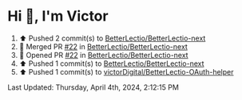 <h1>Hi 👋, I'm Victor </h1>

<!--RECENT_ACTIVITY:start-->
1. ⬆️ Pushed 2 commit(s) to [BetterLectio/BetterLectio-next](https://github.com/BetterLectio/BetterLectio-next)<br>
2. 🎉 Merged PR [#22](https://github.com/BetterLectio/BetterLectio-next/pull/22) in [BetterLectio/BetterLectio-next](https://github.com/BetterLectio/BetterLectio-next)<br>
3. 💪 Opened PR [#22](https://github.com/BetterLectio/BetterLectio-next/pull/22) in [BetterLectio/BetterLectio-next](https://github.com/BetterLectio/BetterLectio-next)<br>
4. ⬆️ Pushed 1 commit(s) to [BetterLectio/BetterLectio-next](https://github.com/BetterLectio/BetterLectio-next)<br>
5. ⬆️ Pushed 1 commit(s) to [victorDigital/BetterLectio-OAuth-helper](https://github.com/victorDigital/BetterLectio-OAuth-helper)<br>
<!--RECENT_ACTIVITY:end-->

<!--RECENT_ACTIVITY:last_update-->
Last Updated: Thursday, April 4th, 2024, 2:12:15 PM
<!--RECENT_ACTIVITY:last_update_end-->
